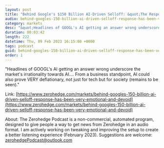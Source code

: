 ```yaml
---
layout: post
title: "Behind Google's $150 Billion AI-Driven Selloff: &quot;The Response Has Been Very Emotional And Devoid Of Reality&quot;"
audio: behind-googles-150-billion-ai-driven-selloff-response-has-been-very-emotional-and-devoid-0
category: markets
desc: "&quot;Headlines of GOOGL's AI getting an answer wrong underscore the market's irrationality towards AI.... From a business standpoint, AI could also prove VERY deflationary, not just for tech but for society (remains to be seen).&quot;"
duration: 00:03:42
length: 222
datetime: Thu, 09 Feb 2023 16:15:00 +0000
tags: podcast
guid: behind-googles-150-billion-ai-driven-selloff-response-has-been-very-emotional-and-devoid-0
order: 1
---
```

&quot;Headlines of GOOGL's AI getting an answer wrong underscore the market's irrationality towards AI.... From a business standpoint, AI could also prove VERY deflationary, not just for tech but for society (remains to be seen).&quot;

Link: [https://www.zerohedge.com/markets/behind-googles-150-billion-ai-driven-selloff-response-has-been-very-emotional-and-devoid](https://www.zerohedge.com/markets/behind-googles-150-billion-ai-driven-selloff-response-has-been-very-emotional-and-devoid)

About: The Zerohedge Podcast is a non-commercial, automated program, designed to give people a way to get news from Zerohedge in an audio format.  I am actively working on tweaking and improving the setup to create a better listening experience (February 2023).  Suggestions are welcome: [zerohedgePodcast@outlook.com](mailto:zerohedgePodcast@outlook.com)